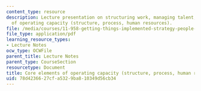 ```yaml
---
content_type: resource
description: Lecture presentation on structuring work, managing talent, and core elements
  of operating capacity (structure, process, human resources).
file: /media/courses/11-958-getting-things-implemented-strategy-people-performance-and-leadership-january-iap-2009/78d4236627cfa5329ba810349d56cb34_slides4.pdf
file_type: application/pdf
learning_resource_types:
- Lecture Notes
ocw_type: OCWFile
parent_title: Lecture Notes
parent_type: CourseSection
resourcetype: Document
title: Core elements of operating capacity (structure, process, human resources)
uid: 78d42366-27cf-a532-9ba8-10349d56cb34
---
```

